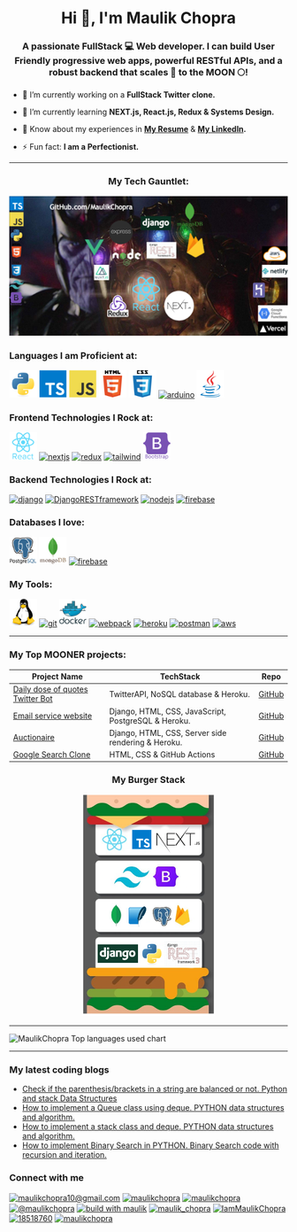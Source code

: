 <!-- MAIN CONTENT -->
<div align="center">

# Hi 👋, I'm Maulik Chopra

### A passionate FullStack 💻 Web developer. I can build User Friendly progressive web apps, powerful RESTful APIs, and a robust backend that scales 🚀 to the MOON 🌕!

</div>

- 🔭 I’m currently working on a **FullStack Twitter clone.**

- 🌱 I’m currently learning **NEXT.js, React.js, Redux & Systems Design.**

- 📄 Know about my experiences in **[My Resume](https://bit.ly/37YjBx2)** & **[My LinkedIn](https://www.linkedin.com/in/maulik-chopra/).**

- ⚡ Fun fact: **I am a Perfectionist.**

<!-- - 😂 Funny fact: **My humour is as bad as Angular.** -->

---

<div align="center">

### My Tech Gauntlet:

<img src="images/my-tech-gauntlet-stonesV2.png">

</div>

### Languages I am Proficient at:

<p align="left">
    <!-- PYTHON -->
    <a href="https://www.python.org" target="_blank" rel="noreferrer"><img src="https://raw.githubusercontent.com/devicons/devicon/master/icons/python/python-original.svg" alt="python" height="50px"/></a>
    <!-- TYPESCIPT -->
    <a href="https://www.typescriptlang.org/" target="_blank" rel="noreferrer"><img src="https://raw.githubusercontent.com/devicons/devicon/master/icons/typescript/typescript-original.svg" alt="typescript" height="50px"/></a>
    <!-- JAVASCRIPT -->
    <a href="https://developer.mozilla.org/en-US/docs/Web/JavaScript" target="_blank" rel="noreferrer"><img src="https://raw.githubusercontent.com/devicons/devicon/master/icons/javascript/javascript-original.svg" alt="javascript" height="50px"/></a>
    <!-- HTML -->
    <a href="https://www.w3.org/html/" target="_blank" rel="noreferrer"><img src="https://raw.githubusercontent.com/devicons/devicon/master/icons/html5/html5-original-wordmark.svg" alt="html5" height="50px"/></a>
    <!-- CSS -->
    <a href="https://www.w3schools.com/css/" target="_blank" rel="noreferrer"><img src="https://raw.githubusercontent.com/devicons/devicon/master/icons/css3/css3-original-wordmark.svg" alt="css3" height="50px"/></a>
<!-- ### Languages I am comfortable with: -->
    <!-- ARDUINO -->
    <a href="https://www.arduino.cc/" target="_blank" rel="noreferrer"><img src="https://cdn.worldvectorlogo.com/logos/arduino-1.svg" alt="arduino" height="50px"/></a> 
    <!-- JAVA -->
    <a href="https://www.java.com" target="_blank" rel="noreferrer"><img src="https://raw.githubusercontent.com/devicons/devicon/master/icons/java/java-original.svg" alt="java" height="50px"/></a>
</p>

### Frontend Technologies I Rock at:

<p align="left">
    <!-- REACT.JS -->
    <a href="https://reactjs.org/" target="_blank" rel="noreferrer"><img src="https://raw.githubusercontent.com/devicons/devicon/master/icons/react/react-original-wordmark.svg" alt="react" height="50px"/></a>
    <!-- NEXT.JS -->
    <a href="https://nextjs.org/" target="_blank" rel="noreferrer"><img src="https://ideas.byteridge.com/content/images/2020/08/nextjs-image.jpeg" alt="nextjs" height="50px"/></a> 
    <!-- REDUX -->
    <a href="https://redux.js.org/" target="_blank" rel="noreferrer"><img src="https://juststickers.in/wp-content/uploads/2018/08/redux.png" alt="redux" height="50px"/></a>
    <!-- TAILWIND CSS -->
    <a href="https://tailwindcss.com/" target="_blank" rel="noreferrer"><img src="https://www.vectorlogo.zone/logos/tailwindcss/tailwindcss-icon.svg" alt="tailwind" height="50px"/></a>
    <!-- BOOTSTRAP -->
    <a href="https://getbootstrap.com" target="_blank" rel="noreferrer"><img src="https://raw.githubusercontent.com/devicons/devicon/master/icons/bootstrap/bootstrap-plain-wordmark.svg" alt="bootstrap" height="50px"/></a>
</p>

### Backend Technologies I Rock at:

<p align="left">
    <!-- DJANGO -->
    <a href="https://www.djangoproject.com/" target="_blank" rel="noreferrer"><img src="https://www.djangoproject.com/m/img/logos/django-logo-negative.png" alt="django" height="50px"/></a>
    <!-- DJANGO REST FRAMEWORK -->
    <a href="https://www.django-rest-framework.org" target="_blank" rel="noreferrer"><img src="https://ksr-ugc.imgix.net/assets/011/705/984/4ea78430d3ad7dc88106a7b973248ba7_original.jpg?ixlib=rb-4.0.2&crop=faces&w=1552&h=873&fit=crop&v=1463687041&auto=format&frame=1&q=92&s=16f9ae9168eecef976e5a19887afb152" alt="DjangoRESTframework" height="50px"/></a> 
    <!-- NODE.JS -->
    <a href="https://nodejs.org" target="_blank" rel="noreferrer"><img src="https://www.pngkit.com/png/full/66-667065_js-club-new-balance-png-logo-node-js.png" alt="nodejs" height="50px"/></a>
    <!-- FIREBASE -->
    <a href="https://firebase.google.com/" target="_blank" rel="noreferrer"><img src="https://www.vectorlogo.zone/logos/firebase/firebase-icon.svg" alt="firebase" height="50px"/></a>
</p>

### Databases I love:

<!-- PostgreSQL -->
<p align="left">
    <a href="https://www.postgresql.org" target="_blank" rel="noreferrer"><img src="https://raw.githubusercontent.com/devicons/devicon/master/icons/postgresql/postgresql-original-wordmark.svg" alt="postgresql" height="50px"/></a>
    <!-- MONGODB -->
    <a href="https://www.mongodb.com/" target="_blank" rel="noreferrer"><img src="https://raw.githubusercontent.com/devicons/devicon/master/icons/mongodb/mongodb-original-wordmark.svg" alt="mongodb" height="50px"/></a>
    <!-- FIREBASE -->
    <a href="https://firebase.google.com/" target="_blank" rel="noreferrer"><img src="https://www.vectorlogo.zone/logos/firebase/firebase-icon.svg" alt="firebase" height="50px"/></a>
</p>

<!-- TOOLS I USE TO CODE -->

### My Tools:

<p>
    <!-- LINUX -->
    <a href="https://www.linux.org/" target="_blank" rel="noreferrer"><img src="https://raw.githubusercontent.com/devicons/devicon/master/icons/linux/linux-original.svg" alt="linux" height="50px"/></a>
    <!-- GIT -->
    <a href="https://git-scm.com/" target="_blank" rel="noreferrer"><img src="https://www.vectorlogo.zone/logos/git-scm/git-scm-icon.svg" alt="git" height="50px"/></a>
    <!-- DOCKER -->
    <a href="https://www.docker.com/" target="_blank" rel="noreferrer"><img src="https://raw.githubusercontent.com/devicons/devicon/master/icons/docker/docker-original-wordmark.svg" alt="docker" height="50px"/></a>
    <!-- WEBPACK -->
    <a href="https://webpack.js.org" target="_blank" rel="noreferrer"><img src="https://jessecolligan.com/images/webpack_logo.png" alt="webpack" height="50px"/></a>
    <!-- HEROKU -->
    <a href="https://heroku.com" target="_blank" rel="noreferrer"><img src="https://www.vectorlogo.zone/logos/heroku/heroku-icon.svg" alt="heroku" height="50px"/></a>   
    <!-- POSTMAN -->
    <a href="https://postman.com" target="_blank" rel="noreferrer"><img src="https://www.vectorlogo.zone/logos/getpostman/getpostman-icon.svg" alt="postman" height="50px"/></a>
    <!-- AMAZON WEB SERVICES AWS -->
    <a href="https://aws.amazon.com" target="_blank" rel="noreferrer"><img src="https://futurumresearch.com/wp-content/uploads/2020/01/aws-logo.png" alt="aws" height="50px"/></a>
</p>

---

### My Top MOONER projects:

| Project Name                                                                           | TechStack                                           | Repo                                                                          |
| -------------------------------------------------------------------------------------- | --------------------------------------------------- | ----------------------------------------------------------------------------- |
| [Daily dose of quotes Twitter Bot](https://www.twitter.com/BotTweetsQuotes)            | TwitterAPI, NoSQL database & Heroku.                | [GitHub](https://www.github.com/MaulikChopra/Daily-dose-of-quotes-bot-PUBLIC) |
| [Email service website](https://mail-cs50web.herokuapp.com/)                           | Django, HTML, CSS, JavaScript, PostgreSQL & Heroku. | [GitHub](https://github.com/MaulikChopra/mail-cs50web)                        |
| [Auctionaire](https://auctions-cs50web.herokuapp.com/)                                 | Django, HTML, CSS, Server side rendering & Heroku.  | [GitHub](https://www.github.com/MaulikChopra/auctions-cs50web)                |
| [Google Search Clone ](https://maulikchopra.github.io/google-clone-cs50web/index.html) | HTML, CSS & GitHub Actions                          | [GitHub](www.github.com/MaulikChopra/google-clone-cs50web)                    |

<div align="center">

### My Burger Stack

  <img src="images/mytechstack.png" height="400px"/>
</div>

---

<!-- LANGUAGES STATS CARD -->

![MaulikChopra Top languages used chart](https://github-readme-stats.vercel.app/api/top-langs?username=maulikchopra&show_icons=true&locale=en&layout=compact)

---

### My latest coding blogs

<!-- BLOG-POST-LIST:START -->
- [Check if the parenthesis/brackets in a string are balanced or not. Python and stack Data Structures](https://medium.com/@maulikchopra/check-if-the-parenthesis-brackets-in-a-string-are-balanced-or-not-python-and-stack-data-structures-33ed6ae58c00?source=rss-1d49c6d49e80------2)
- [How to implement a Queue class using deque. PYTHON data structures and algorithm.](https://medium.com/@maulikchopra/how-to-implement-a-queue-class-using-deque-python-data-structures-and-algorithm-37531e1ff7e3?source=rss-1d49c6d49e80------2)
- [How to implement a stack class and deque. PYTHON data structures and algorithm.](https://medium.com/@maulikchopra/how-to-implement-a-stack-class-and-deque-python-data-structures-and-algorithm-5aa601f2d063?source=rss-1d49c6d49e80------2)
- [How to implement Binary Search in PYTHON. Binary Search code with recursion and iteration.](https://medium.com/@maulikchopra/how-to-implement-binary-search-in-python-binary-search-code-with-recursion-and-iteration-cd03567cf70e?source=rss-1d49c6d49e80------2)
<!-- BLOG-POST-LIST:END -->

### Connect with me

<p align="left">
  <!-- MAIL -->
  <a href="mailto:maulikchopra10@gmail.com" target="blank"><img align="center" src="https://upload.wikimedia.org/wikipedia/commons/thumb/7/7e/Gmail_icon_%282020%29.svg/1024px-Gmail_icon_%282020%29.svg.png" alt="maulikchopra10@gmail.com" height="30px"/></a>
  <!-- LINKEDIN -->
  <a href="https://linkedin.com/in/maulikchopra" target="blank"><img  align="center" src="https://encrypted-tbn0.gstatic.com/images?q=tbn:ANd9GcQ3PK_Drf8Hdfv-bIMJttY3sQa97T8rh9Tg8Yb7R7E_vC_cemcEXoigJ_dQ5qBN7E3yRo8&usqp=CAU" alt="maulikchopra" height="30px"/></a>
  <!-- GITHUB -->
  <a href="https://www.github.com/MaulikChopra" target="blank"><img align="center" src="https://github.githubassets.com/images/modules/logos_page/GitHub-Mark.png" alt="maulikchopra" height="30px"/></a>
  <!-- MEDIUM -->
  <a href="https://medium.com/@maulikchopra" target="blank"><img align="center"  src="https://miro.medium.com/max/1400/1*psYl0y9DUzZWtHzFJLIvTw.png" alt="@maulikchopra" height="30px"/></a>
  <!-- YOUTUBE -->
  <a href="https://www.youtube.com/buildwithmaulik" target="blank"><img align="center" src="https://upload.wikimedia.org/wikipedia/commons/thumb/0/09/YouTube_full-color_icon_%282017%29.svg/2560px-YouTube_full-color_icon_%282017%29.svg.png" height="30px" alt="build with maulik"/></a>
  <!-- INSTAGRAM -->
  <a href="https://instagram.com/maulik_chopra" target="blank"><img align="center" src="https://raw.githubusercontent.com/rahuldkjain/github-profile-readme-generator/master/src/images/icons/Social/instagram.svg" alt="maulik_chopra" height="30px"/></a>
  <!-- TWITTER -->
  <a href="https://twitter.com/chopra_maulik" target="blank"><img align="center" src="https://raw.githubusercontent.com/rahuldkjain/github-profile-readme-generator/master/src/images/icons/Social/twitter.svg" alt="IamMaulikChopra" height="30px" /></a>
  <!-- STACKOVERFLOW -->
  <a href="https://stackoverflow.com/users/18518760" target="blank"><img align="center" src="https://raw.githubusercontent.com/rahuldkjain/github-profile-readme-generator/master/src/images/icons/Social/stack-overflow.svg" alt="18518760" height="30px"/></a>
  <!-- LEETCODE -->
  <a href="https://www.leetcode.com/maulikchopra" target="blank"><img align="center" src="https://raw.githubusercontent.com/rahuldkjain/github-profile-readme-generator/master/src/images/icons/Social/leet-code.svg" alt="maulikchopra" height="30px"/></a>
</p>
